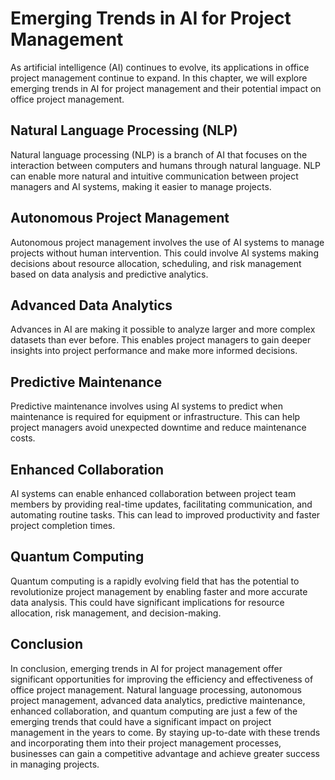 Emerging Trends in AI for Project Management
============================================================================================================================

As artificial intelligence (AI) continues to evolve, its applications in office project management continue to expand. In this chapter, we will explore emerging trends in AI for project management and their potential impact on office project management.

Natural Language Processing (NLP)
---------------------------------

Natural language processing (NLP) is a branch of AI that focuses on the interaction between computers and humans through natural language. NLP can enable more natural and intuitive communication between project managers and AI systems, making it easier to manage projects.

Autonomous Project Management
-----------------------------

Autonomous project management involves the use of AI systems to manage projects without human intervention. This could involve AI systems making decisions about resource allocation, scheduling, and risk management based on data analysis and predictive analytics.

Advanced Data Analytics
-----------------------

Advances in AI are making it possible to analyze larger and more complex datasets than ever before. This enables project managers to gain deeper insights into project performance and make more informed decisions.

Predictive Maintenance
----------------------

Predictive maintenance involves using AI systems to predict when maintenance is required for equipment or infrastructure. This can help project managers avoid unexpected downtime and reduce maintenance costs.

Enhanced Collaboration
----------------------

AI systems can enable enhanced collaboration between project team members by providing real-time updates, facilitating communication, and automating routine tasks. This can lead to improved productivity and faster project completion times.

Quantum Computing
-----------------

Quantum computing is a rapidly evolving field that has the potential to revolutionize project management by enabling faster and more accurate data analysis. This could have significant implications for resource allocation, risk management, and decision-making.

Conclusion
----------

In conclusion, emerging trends in AI for project management offer significant opportunities for improving the efficiency and effectiveness of office project management. Natural language processing, autonomous project management, advanced data analytics, predictive maintenance, enhanced collaboration, and quantum computing are just a few of the emerging trends that could have a significant impact on project management in the years to come. By staying up-to-date with these trends and incorporating them into their project management processes, businesses can gain a competitive advantage and achieve greater success in managing projects.
